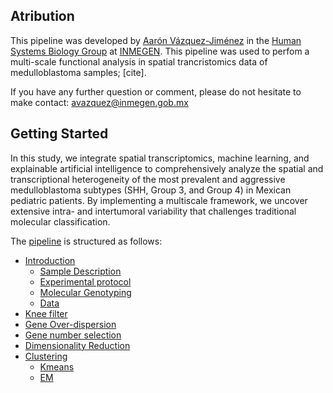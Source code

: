 
## Atribution
This pipeline was developed by [Aarón Vázquez-Jiménez](https://scholar.google.com/citations?hl=en&user=p_LmnJcAAAAJ) in the [Human Systems Biology Group](https://resendislab.github.io/) at [INMEGEN](https://www.inmegen.gob.mx/). This pipeline was used to perfom a multi-scale functional analysis in spatial trancristomics data of medulloblastoma samples; [cite].

If you have any further question or comment, please do not hesitate to make contact:
  avazquez@inmegen.gob.mx

## Getting Started

In this study, we integrate spatial transcriptomics, machine learning, and explainable artificial intelligence to comprehensively analyze the spatial and transcriptional heterogeneity of the most prevalent and aggressive medulloblastoma subtypes (SHH, Group 3, and Group 4) in Mexican pediatric patients. By implementing a multiscale framework, we uncover extensive intra- and intertumoral variability that challenges traditional molecular classification.



The [pipeline](Pipeline.md) is structured as follows:

* [Introduction](Pipeline.md#Introduction)
  - [Sample Description](Pipeline.md#Sample-description)
  - [Experimental protocol](Pipeline.md#experimental-protocol)
  - [Molecular Genotyping](Pipeline.md#Molecular-genotyping)
  - [Data](Pipeline.md#Data)
* [Knee filter](Pipeline/pipeline.md#knee-filter)
* [Gene Over-dispersion](Pipeline/pipeline.md#gene-over-dispersion)
* [Gene number selection](Pipeline/pipeline.md#gene-number-selection)
* [Dimensionality Reduction](Pipeline/pipeline.md#Dimensionality-Reduction)
* [Clustering](Pipeline/pipeline.md#Clustering)
  - [Kmeans](Pipeline/pipeline.md#kmeans)
  - [EM](pipeline.md#expectation-maximization-algorithm)
